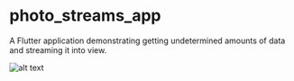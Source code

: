# photo_streams_app

A Flutter application demonstrating getting undetermined amounts of data and streaming it into view.

![alt text](./demo.png "Demo")
